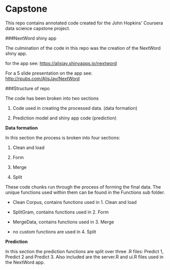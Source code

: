 # CapstoneThis repo contains annotated code created for the John Hopkins' Coursera data science capstone project. ###NextWord shiny appThe culmination of the code in this repo was the creation of the NextWord shiny app. for the app see: https://alisjay.shinyapps.io/nextwordFor a 5 slide presentation on the app see: http://rpubs.com/AlisJay/NextWord###Structure of repoThe code has been broken into two sections1. Code used in creating the processed data.  (data formation)2. Prediction model and shiny app code (prediction)**Data formation**In this section the process is broken into four sections:1. Clean and load2. Form3. Merge4. SplitThese code chunks run through the process of forming the final data. The unique functions used within them can be found in the Functions sub folder. - Clean Corpus, contains functions used in 1. Clean and load- SplitGram, contains functions used in 2. Form- MergeData, contains functions used in 3. Merge- no custom functions are used in 4. Split**Prediction**In this section the prediction functions are split over three .R files: Predict 1, Predict 2 and Predict 3. Also included are the server.R and ui.R files used in the NextWord app. 